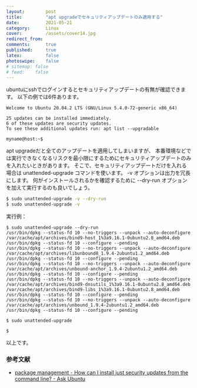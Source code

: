```yaml
---
layout:        post
title:         "apt upgradeでセキュリティアップデートのみ適用する"
date:          2021-05-21
category:      Linux
cover:         /assets/cover14.jpg
redirect_from:
comments:      true
published:     true
latex:         false
photoswipe:    false
# sitemap: false
# feed:    false
---
```


ubuntuにsshでログインするとセキュリティアップデートの有無が確認できます。
以下の例では6件あります。

```output
Welcome to Ubuntu 20.04.2 LTS (GNU/Linux 5.4.0-72-generic x86_64)

25 updates can be installed immediately.
6 of these updates are security updates.
To see these additional updates run: apt list --upgradable

myname@host:~$
```

apt upgradeだと全てのアップデートを適用してしまいますが、
本番環境などでは実行できなくなるリスクを最小限にするためにセキュリティアップデートのみを入れたいときがあります。
そこで、セキュリティアップデートだけを入れる場合は unattended-upgrade コマンドを使います。
-v オプションは出力を冗長にします。
何がインストールされるかを確認するために --dry-run オプションを加えて実行するのも良いでしょう。

```bash
$ sudo unattended-upgrade -v --dry-run
$ sudo unattended-upgrade -v
```

実行例：

```output
$ sudo unattended-upgrade --dry-run
/usr/bin/dpkg --status-fd 10 --no-triggers --unpack --auto-deconfigure /var/cache/apt/archives/bind9-host_1%3a9.16.1-0ubuntu2.8_amd64.deb
/usr/bin/dpkg --status-fd 10 --configure --pending
/usr/bin/dpkg --status-fd 10 --no-triggers --unpack --auto-deconfigure /var/cache/apt/archives/libunbound8_1.9.4-2ubuntu1.2_amd64.deb
/usr/bin/dpkg --status-fd 10 --configure --pending
/usr/bin/dpkg --status-fd 10 --no-triggers --unpack --auto-deconfigure /var/cache/apt/archives/unbound-anchor_1.9.4-2ubuntu1.2_amd64.deb
/usr/bin/dpkg --status-fd 10 --configure --pending
/usr/bin/dpkg --status-fd 10 --no-triggers --unpack --auto-deconfigure /var/cache/apt/archives/bind9-dnsutils_1%3a9.16.1-0ubuntu2.8_amd64.deb /var/cache/apt/archives/bind9-libs_1%3a9.16.1-0ubuntu2.8_amd64.deb
/usr/bin/dpkg --status-fd 10 --configure --pending
/usr/bin/dpkg --status-fd 10 --no-triggers --unpack --auto-deconfigure /var/cache/apt/archives/unbound_1.9.4-2ubuntu1.2_amd64.deb
/usr/bin/dpkg --status-fd 10 --configure --pending

$ sudo unattended-upgrade

$
```

以上です。

### 参考文献

- [package management - How can I install just security updates from the command line? - Ask Ubuntu](https://askubuntu.com/questions/194/how-can-i-install-just-security-updates-from-the-command-line)

